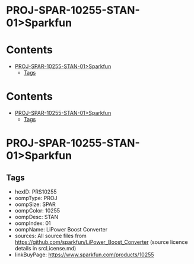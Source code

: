 
PROJ-SPAR-10255-STAN-01>Sparkfun
================================

Contents
========

* [PROJ-SPAR-10255-STAN-01>Sparkfun](#proj-spar-10255-stan-01sparkfun)
	* [Tags](#tags)

Contents
========

* [PROJ-SPAR-10255-STAN-01>Sparkfun](#proj-spar-10255-stan-01sparkfun)
	* [Tags](#tags)

# PROJ-SPAR-10255-STAN-01>Sparkfun

## Tags

- hexID: PRS10255
- oompType: PROJ
- oompSize: SPAR
- oompColor: 10255
- oompDesc: STAN
- oompIndex: 01
- oompName: LiPower Boost Converter
- sources: All source files from https://github.com/sparkfun/LiPower_Boost_Converter (source licence details in srcLicense.md)
- linkBuyPage: https://www.sparkfun.com/products/10255
